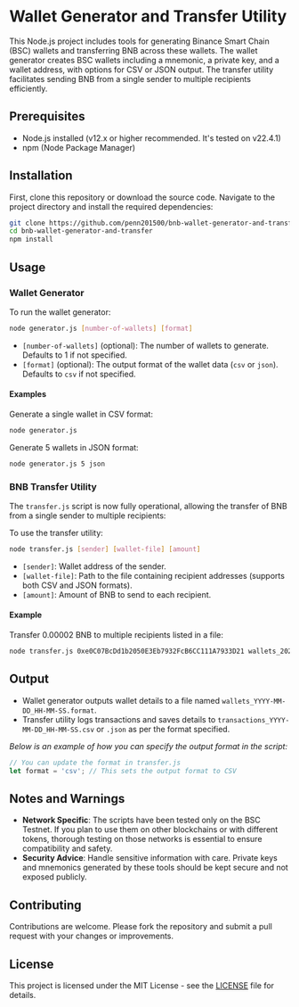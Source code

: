 
# Wallet Generator and Transfer Utility

This Node.js project includes tools for generating Binance Smart Chain (BSC) wallets and transferring BNB across these wallets. The wallet generator creates BSC wallets including a mnemonic, a private key, and a wallet address, with options for CSV or JSON output. The transfer utility facilitates sending BNB from a single sender to multiple recipients efficiently.

## Prerequisites

- Node.js installed (v12.x or higher recommended. It's tested on v22.4.1)
- npm (Node Package Manager)

## Installation

First, clone this repository or download the source code. Navigate to the project directory and install the required dependencies:

```bash
git clone https://github.com/penn201500/bnb-wallet-generator-and-transfer.git
cd bnb-wallet-generator-and-transfer
npm install
```

## Usage

### Wallet Generator

To run the wallet generator:

```bash
node generator.js [number-of-wallets] [format]
```

- `[number-of-wallets]` (optional): The number of wallets to generate. Defaults to 1 if not specified.
- `[format]` (optional): The output format of the wallet data (`csv` or `json`). Defaults to `csv` if not specified.

#### Examples

Generate a single wallet in CSV format:

```bash
node generator.js
```

Generate 5 wallets in JSON format:

```bash
node generator.js 5 json
```

### BNB Transfer Utility

The `transfer.js` script is now fully operational, allowing the transfer of BNB from a single sender to multiple recipients:

To use the transfer utility:

```bash
node transfer.js [sender] [wallet-file] [amount]
```

- `[sender]`: Wallet address of the sender.
- `[wallet-file]`: Path to the file containing recipient addresses (supports both CSV and JSON formats).
- `[amount]`: Amount of BNB to send to each recipient.

#### Example

Transfer 0.00002 BNB to multiple recipients listed in a file:

```bash
node transfer.js 0xe0C07BcDd1b2050E3Eb7932FcB6CC111A7933D21 wallets_2024-07-20_19-57-53.csv 0.00002
```

## Output

- Wallet generator outputs wallet details to a file named `wallets_YYYY-MM-DD_HH-MM-SS.format`.
- Transfer utility logs transactions and saves details to `transactions_YYYY-MM-DD_HH-MM-SS.csv` or `.json` as per the format specified.

*Below is an example of how you can specify the output format in the script:*

```javascript
// You can update the format in transfer.js
let format = 'csv'; // This sets the output format to CSV
```

## Notes and Warnings

- **Network Specific**: The scripts have been tested only on the BSC Testnet. If you plan to use them on other blockchains or with different tokens, thorough testing on those networks is essential to ensure compatibility and safety.
- **Security Advice**: Handle sensitive information with care. Private keys and mnemonics generated by these tools should be kept secure and not exposed publicly.

## Contributing

Contributions are welcome. Please fork the repository and submit a pull request with your changes or improvements.

## License

This project is licensed under the MIT License - see the [LICENSE](LICENSE) file for details.

